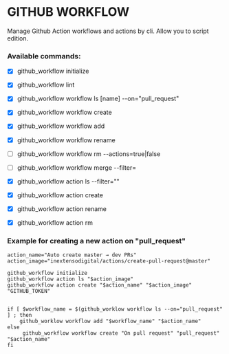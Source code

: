 # GITHUB WORKFLOW

Manage Github Action workflows and actions by cli. Allow you to script edition.

### Available commands:
- [x] github_workflow initialize
- [x] github_workflow lint

- [x] github_workflow workflow ls [name] --on="pull_request"
- [x] github_workflow workflow create <name> <on> <action>
- [x] github_workflow workflow add <name> <action>
- [x] github_workflow workflow rename <old> <new>
- [ ] github_workflow workflow rm <name> --actions=true|false
- [ ] github_workflow workflow merge <name> --filter=

- [x] github_workflow action ls <name> --filter=""
- [x] github_workflow action create <name> <uses> <env> <secrets>
- [x] github_workflow action rename <old> <new>
- [x] github_workflow action rm <name>


### Example for creating a new action on "pull_request"
```
action_name="Auto create master → dev PRs"
action_image="inextensodigital/actions/create-pull-request@master"

github_workflow initialize
github_workflow action ls "$action_image"
github_workflow action create "$action_name" "$action_image" "GITHUB_TOKEN"


if [ $workflow_name = $(github_worklow workflow ls --on="pull_request" ] ; then
    github_worklow workflow add "$workflow_name" "$action_name"
else
     github_workflow workflow create "On pull request" "pull_request" "$action_name"
fi
```


